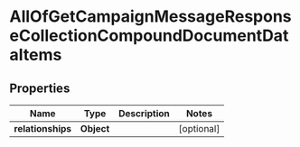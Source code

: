 # AllOfGetCampaignMessageResponseCollectionCompoundDocumentDataItems

## Properties
Name | Type | Description | Notes
------------ | ------------- | ------------- | -------------
**relationships** | **Object** |  |  [optional]
